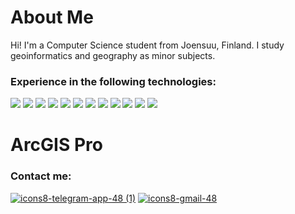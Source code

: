 # About Me

Hi! I'm a Computer Science student from Joensuu, Finland. I study geoinformatics and geography as minor subjects.

### Experience in the following technologies:

![](https://img.shields.io/badge/Java-ED8B00?style=for-the-badge&logo=java&logoColor=white)
![](https://img.shields.io/badge/C%2B%2B-00599C?style=for-the-badge&logo=c%2B%2B&logoColor=white)
![](https://img.shields.io/badge/Python-FFD43B?style=for-the-badge&logo=python&logoColor=blue) 
![](https://img.shields.io/badge/MySQL-005C84?style=for-the-badge&logo=mysql&logoColor=white)
![](https://img.shields.io/badge/MariaDB-003545?style=for-the-badge&logo=mariadb&logoColor=white)
![](https://img.shields.io/badge/JavaScript-323330?style=for-the-badge&logo=javascript&logoColor=F7DF1E)
![](https://img.shields.io/badge/HTML-239120?style=for-the-badge&logo=html5&logoColor=white)
![](https://img.shields.io/badge/CSS-239120?&style=for-the-badge&logo=css3&logoColor=white)
![](https://img.shields.io/badge/React-20232A?style=for-the-badge&logo=react&logoColor=61DAFB)
![](https://img.shields.io/badge/qgis-3.28_firenze-93b023?&style=for-the-badge&logo=qgis&logoColor=white)
![](https://img.shields.io/badge/RStudio-75AADB?style=for-the-badge&logo=RStudio&logoColor=white)
![](https://img.shields.io/badge/blender-%23F5792A.svg?style=for-the-badge&logo=blender&logoColor=white)
# ArcGIS Pro


### Contact me:


[![icons8-telegram-app-48 (1)](https://user-images.githubusercontent.com/72581705/144093652-4659db15-2278-47d1-817d-d68449f62296.png)][1]
[![icons8-gmail-48](https://user-images.githubusercontent.com/72581705/149047734-f01f9f63-62da-41cf-833e-d18a6ac5a823.png)][2]


[1]: https://t.me/lattexsi
[2]: mailto:lassi.jarvela@gmail.com

<!--
**lassijar/lassijar** is a ✨ _special_ ✨ repository because its `README.md` (this file) appears on your GitHub profile.
Here are some ideas to get you started:
- 🔭 I’m currently working on ...
- 🌱 I’m currently learning ...
- 👯 I’m looking to collaborate on ...
- 🤔 I’m looking for help with ...
- 💬 Ask me about ...
- 📫 How to reach me: ...
- 😄 Pronouns: ...
- ⚡ Fun fact: ...
- - -
#### Hobbies:
[![Steam_profile](https://img.shields.io/badge/Steam-000000?style=for-the-badge&logo=steam&logoColor=white)](https://steamcommunity.com/profiles/76561198056238518)
[![Youtube](https://img.shields.io/badge/YouTube-FF0000?style=for-the-badge&logo=youtube&logoColor=white)](https://www.youtube.com/channel/UCQ1yJo4twnale1jNohSXCvg/featured)
### Github stats
![github_stats](https://github-readme-stats.vercel.app/api?username=KukkonenJussi)
### Contact Me:
[![LinkedIn_profile](https://img.shields.io/badge/LinkedIn-0077B5?style=for-the-badge&logo=linkedin&logoColor=white)](https://www.linkedin.com/in/kukkonen-jussi/)
[![Gmail](https://img.shields.io/badge/Gmail-D14836?style=for-the-badge&logo=gmail&logoColor=white)](mailto:jussi.kukko@gmail.com)
-->
